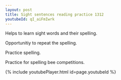 ```yaml
---
layout: post
title: Sight sentences reading practice 1312
youtubeId: qI_aiFmIwrk
---
```

 
 
Helps to learn sight words and their spelling.

Opportunitiy to repeat the spelling. 

Practice spelling. 
 
Practice for spelling bee competitions. 
 
{% include youtubePlayer.html id=page.youtubeId %}
 
 
